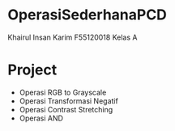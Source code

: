 # OperasiSederhanaPCD
Khairul Insan Karim
F55120018
Kelas A

# Project
- Operasi RGB to Grayscale
- Operasi Transformasi Negatif
- Operasi Contrast Stretching
- Operasi AND

